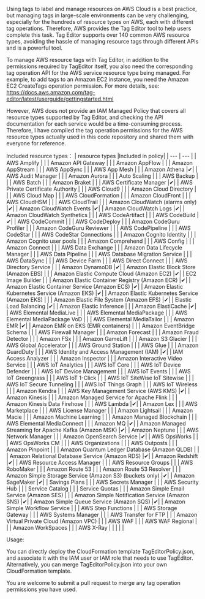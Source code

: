 Using tags to label and manage resources on AWS Cloud is a best practice, but managing tags in large-scale environments can be very challenging, especially for the hundreds of resource types on AWS, each with different tag operations. Therefore, AWS provides the Tag Editor tool to help users complete this task. Tag Editor supports over 140 common AWS resource types, avoiding the hassle of managing resource tags through different APIs and is a powerful tool.

To manage AWS resource tags with Tag Editor, in addition to the permissions required by TagEditor itself, you also need the corresponding tag operation API for the AWS service resource type being managed. For example, to add tags to an Amazon EC2 instance, you need the Amazon EC2 CreateTags operation permission. For more details, see: https://docs.aws.amazon.com/tag-editor/latest/userguide/gettingstarted.html

However, AWS does not provide an IAM Managed Policy that covers all resource types supported by Tag Editor, and checking the API documentation for each service would be a time-consuming process. Therefore, I have compiled the tag operation permissions for the AWS resource types actually used in this code repository and shared them with everyone for reference.

Included resource types：
| resource types |Included in policy|
| --- | --- |
| AWS Amplify |     |
| Amazon API Gateway |     |
| Amazon AppFlow |     |
| Amazon AppStream |     |
| AWS AppSync |     |
| AWS App Mesh |     |
| Amazon Athena |✔|
| AWS Audit Manager |     |
| Amazon Aurora |     |
| Auto Scaling |     |
| AWS Backup |     |
| AWS Batch |     |
| Amazon Braket |     |
| AWS Certificate Manager |✔|
| AWS Private Certificate Authority |     |
| AWS Cloud9 |     |
| Amazon Cloud Directory |     |
| AWS Cloud Map |     |
| AWS CloudFormation |     |
| Amazon CloudFront |     |
| AWS CloudHSM |     |
| AWS CloudTrail |     |
| Amazon CloudWatch (alarms only) |✔|
| Amazon CloudWatch Events |✔|
| Amazon CloudWatch Logs |✔|
| Amazon CloudWatch Synthetics |     |
| AWS CodeArtifact |     |
| AWS CodeBuild |✔|
| AWS CodeCommit |     |
| AWS CodeDeploy |     |
| Amazon CodeGuru Profiler |     |
| Amazon CodeGuru Reviewer |     |
| AWS CodePipeline |     |
| AWS CodeStar |     |
| AWS CodeStar Connections |     |
| Amazon Cognito Identity |     |
| Amazon Cognito user pools |     |
| Amazon Comprehend |     |
| AWS Config |     |
| Amazon Connect |     |
| AWS Data Exchange |     |
| Amazon Data Lifecycle Manager |     |
| AWS Data Pipeline |     |
| AWS Database Migration Service |     |
| AWS DataSync |     |
| AWS Device Farm |     |
| AWS Direct Connect |     |
| AWS Directory Service |     |
| Amazon DynamoDB |✔|
| Amazon Elastic Block Store (Amazon EBS) |     |
| Amazon Elastic Compute Cloud (Amazon EC2) |✔|
| EC2 Image Builder |     |
| Amazon Elastic Container Registry (Amazon ECR) |✔|
| Amazon Elastic Container Service (Amazon ECS) |✔|
| Amazon Elastic Kubernetes Service (Amazon EKS) |✔|
| Amazon Elastic Kubernetes Service (Amazon EKS) |     |
| Amazon Elastic File System (Amazon EFS) |✔|
| Elastic Load Balancing |✔|
| Amazon Elastic Inference |     |
| Amazon ElastiCache |✔|
| AWS Elemental MediaLive |     |
| AWS Elemental MediaPackage |     |
| AWS Elemental MediaPackage VoD |     |
| AWS Elemental MediaTailor |     |
| Amazon EMR |✔|
| Amazon EMR on EKS (EMR containers) |     |
| Amazon EventBridge Schema |     |
| AWS Firewall Manager |     |
| Amazon Forecast |     |
| Amazon Fraud Detector |     |
| Amazon FSx |     |
| Amazon GameLift |     |
| Amazon S3 Glacier |     |
| AWS Global Accelerator |     |
| AWS Ground Station |     |
| AWS Glue |     |
| Amazon GuardDuty |     |
| AWS Identity and Access Management (IAM) |✔|
| IAM Access Analyzer |     |
| Amazon Inspector |     |
| Amazon Interactive Video Service |     |
| AWS IoT Analytics |     |
| AWS IoT Core |     |
| AWS IoT Device Defender |     |
| AWS IoT Device Management |     |
| AWS IoT Events |     |
| AWS IoT Greengrass |     |
| AWS IoT 1-Click |     |
| AWS IoT SiteWise IoT Sitewise |     |
| AWS IoT Secure Tunneling |     |
| AWS IoT Things Graph |     |
| AWS IoT Wireless |     |
| Amazon Kendra |     |
| AWS Key Management Service (AWS KMS) |✔|
| Amazon Kinesis |     |
| Amazon Managed Service for Apache Flink |     |
| Amazon Kinesis Data Firehose |     |
| AWS Lambda |✔|
| Amazon Lex |     |
| AWS Marketplace |     |
| AWS License Manager |     |
| Amazon Lightsail |     |
| Amazon Macie |     |
| Amazon Machine Learning |     |
| Amazon Managed Blockchain |     |
| AWS Elemental MediaConnect |     |
| Amazon MQ |✔|
| Amazon Managed Streaming for Apache Kafka (Amazon MSK) |✔|
| Amazon Neptune |     |
| AWS Network Manager |     |
| Amazon OpenSearch Service |✔|
| AWS OpsWorks |     |
| AWS OpsWorks CM |     |
| AWS Organizations |     |
| AWS Outposts |     |
| Amazon Pinpoint |     |
| Amazon Quantum Ledger Database (Amazon QLDB) |     |
| Amazon Relational Database Service (Amazon RDS) |✔|
| Amazon Redshift |✔|
| AWS Resource Access Manager |     |
| AWS Resource Groups |     |
| AWS RoboMaker |     |
| Amazon Route 53 |     |
| Amazon Route 53 Resolver |     |
| Amazon Simple Storage Service (Amazon S3) (buckets only) |✔|
| Amazon SageMaker |✔|
| Savings Plans |     |
| AWS Secrets Manager |     |
| AWS Security Hub |     |
| Service Catalog |     |
| Service Quotas |     |
| Amazon Simple Email Service (Amazon SES) |     |
| Amazon Simple Notification Service (Amazon SNS) |✔|
| Amazon Simple Queue Service (Amazon SQS) |✔|
| Amazon Simple Workflow Service |     |
| AWS Step Functions |     |
| AWS Storage Gateway |     |
| AWS Systems Manager |     |
| AWS Transfer for FTP |     |
| Amazon Virtual Private Cloud (Amazon VPC) |     |
| AWS WAF |     |
| AWS WAF Regional |     |
| Amazon WorkSpaces |     |
| AWS X-Ray |     |
|     |     |

Usage:

You can directly deploy the CloudFormation template TagEditorPolicy.json, and associate it with the IAM user or IAM role that needs to use TagEditor.
Alternatively, you can merge TagEditorPolicy.json into your own CloudFormation template.

You are welcome to submit a pull request to merge any tag operation permissions you have used.



